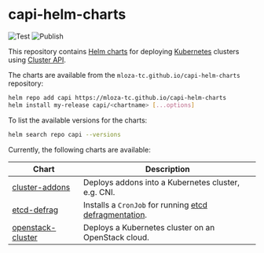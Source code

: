 # capi-helm-charts
![Test](https://github.com/stackhpc/capi-helm-charts/actions/workflows/main.yaml/badge.svg?branch=main)
![Publish](https://github.com/stackhpc/capi-helm-charts/actions/workflows/publish-artifacts.yaml/badge.svg?branch=main)

This repository contains [Helm charts](https://helm.sh/) for deploying [Kubernetes](https://kubernetes.io/)
clusters using [Cluster API](https://cluster-api.sigs.k8s.io/).

The charts are available from the `mloza-tc.github.io/capi-helm-charts` repository:

```sh
helm repo add capi https://mloza-tc.github.io/capi-helm-charts
helm install my-release capi/<chartname> [...options]
```

To list the available versions for the charts:

```sh
helm search repo capi --versions
```

Currently, the following charts are available:

| Chart | Description |
| --- | --- |
| [cluster-addons](./charts/cluster-addons) | Deploys addons into a Kubernetes cluster, e.g. CNI. |
| [etcd-defrag](./charts/etcd-defrag/) | Installs a `CronJob` for running [etcd defragmentation](https://etcd.io/docs/v3.5/op-guide/maintenance/#defragmentation). |
| [openstack-cluster](./charts/openstack-cluster) | Deploys a Kubernetes cluster on an OpenStack cloud. |
